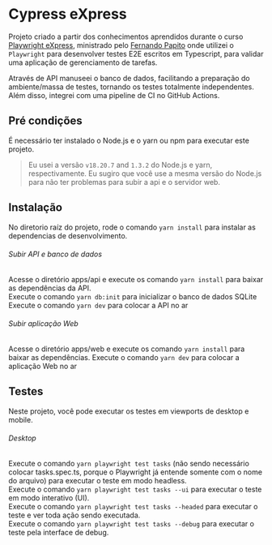 # Cypress eXpress

Projeto criado a partir dos conhecimentos aprendidos durante o curso [Playwright eXpress](https://www.udemy.com/course/playwright-express/), ministrado pelo [Fernando Papito](https://www.udemy.com/user/fernando-papito/) onde  utilizei o `Playwright` para desenvolver testes E2E escritos em Typescript, para validar uma aplicação de gerenciamento de tarefas.         

Através de API manuseei o banco de dados, facilitando a preparação do ambiente/massa de testes, tornando os testes totalmente independentes. Além disso, integrei com uma pipeline de CI no GitHub Actions.

## Pré condições

É necessário ter instalado o Node.js e o yarn ou npm para executar este projeto.

> Eu usei a versão `v18.20.7` and `1.3.2` do Node.js e yarn, respectivamente. Eu sugiro que você use a mesma versão do Node.js para não ter problemas para subir a api e o servidor web.

## Instalação

No diretorio raíz do projeto, rode o comando `yarn install` para instalar as dependencias de desenvolvimento.

###### Subir API e banco de dados
Acesse o diretório apps/api e execute os comando `yarn install` para baixar as dependências da API.      
Execute o comando `yarn db:init` para inicializar o banco de dados SQLite      
Execute o comando `yarn dev` para colocar a API no ar


###### Subir aplicação Web
Acesse o diretório apps/web e execute os comando `yarn install` para baixar as dependências. 
Execute o comando `yarn dev` para colocar a aplicação Web no ar

## Testes

Neste projeto, você pode executar os testes em viewports de desktop e mobile.

###### Desktop
Execute o comando `yarn playwright test tasks` (não sendo necessário colocar tasks.spec.ts, porque o Playwright já entende somente com o nome do arquivo) para executar o teste em modo headless.      
Execute o comando `yarn playwright test tasks --ui` para executar o teste em modo interativo (UI).     
Execute o comando `yarn playwright test tasks --headed` para executar o teste e ver toda ação sendo executada.      
Execute o comando `yarn playwright test tasks --debug` para executar o teste pela interface de debug.       
